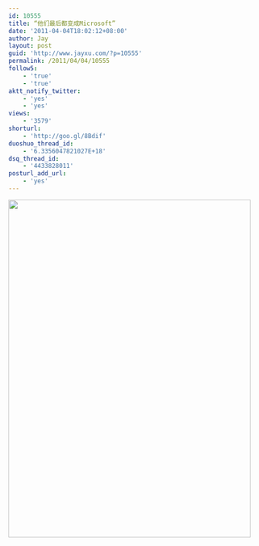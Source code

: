 ```yaml
---
id: 10555
title: “他们最后都变成Microsoft”
date: '2011-04-04T18:02:12+08:00'
author: Jay
layout: post
guid: 'http://www.jayxu.com/?p=10555'
permalink: /2011/04/04/10555
follow5:
    - 'true'
    - 'true'
aktt_notify_twitter:
    - 'yes'
    - 'yes'
views:
    - '3579'
shorturl:
    - 'http://goo.gl/8Bdif'
duoshuo_thread_id:
    - '6.3356047821027E+18'
dsq_thread_id:
    - '4433828011'
posturl_add_url:
    - 'yes'
---
```


<a href="http://www.jayxu.com/log/wp-content/uploads/2011/04/4JLc.jpg"><img class="alignnone size-medium wp-image-10556" title="4JLc" src="http://www.jayxu.com/log/wp-content/uploads/2011/04/4JLc.jpg" alt="" width="480" height="669" /></a>